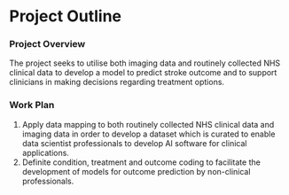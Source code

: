 # Project Outline

<h3> Project Overview </h3>

The project seeks to utilise both imaging data and routinely collected NHS clinical data to develop a model to predict stroke outcome and to support clinicians in making decisions regarding treatment options. 

<h3> Work Plan </h3> 

1. Apply data mapping to both routinely collected NHS clinical data and imaging data in order to develop a dataset which is curated to enable data scientist professionals to develop AI software for clinical applications. 
2. Definite condition, treatment and outcome coding to facilitate the development of models for outcome prediction by non-clinical professionals. 